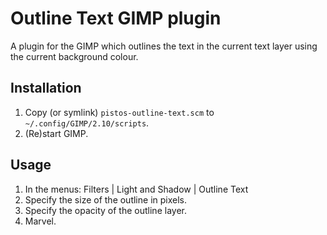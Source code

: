 # Outline Text GIMP plugin

A plugin for the GIMP which outlines the text in the current text layer using
the current background colour.

## Installation

1. Copy (or symlink) `pistos-outline-text.scm` to `~/.config/GIMP/2.10/scripts`.
1. (Re)start GIMP.

## Usage

1. In the menus: Filters | Light and Shadow | Outline Text
1. Specify the size of the outline in pixels.
1. Specify the opacity of the outline layer.
1. Marvel.
